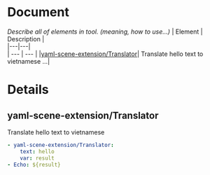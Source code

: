 # Document
*Describe all of elements in tool. (meaning, how to use...)*
| Element | Description |  
|---|---|  
| --- | --- |
|[yaml-scene-extension/Translator](#yaml-scene-extension/Translator)| Translate hello text to vietnamese ...|  
  
  
# Details
## yaml-scene-extension/Translator <a name="yaml-scene-extension/Translator"></a>
Translate hello text to vietnamese  

```yaml
- yaml-scene-extension/Translator:
    text: hello
    var: result
- Echo: ${result}
```


  